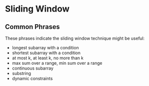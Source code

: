 # Sliding Window

## Common Phrases

These phrases indicate the sliding window technique might be useful:

- longest subarray with a condition
- shortest subarray with a condition
- at most k, at least k, no more than k
- max sum over a range, min sum over a range
- continuous subarray
- substring
- dynamic constraints
